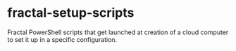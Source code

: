 # fractal-setup-scripts
Fractal PowerShell scripts that get launched at creation of a cloud computer to set it up in a specific configuration.
